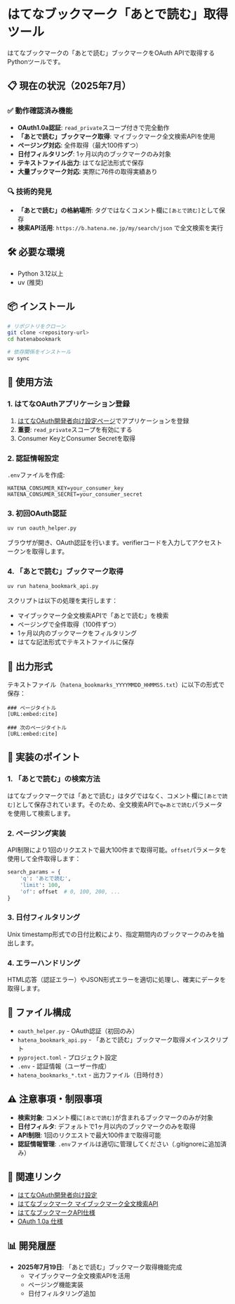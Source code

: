 # はてなブックマーク「あとで読む」取得ツール

はてなブックマークの「あとで読む」ブックマークをOAuth APIで取得するPythonツールです。

## 📋 現在の状況（2025年7月）

### ✅ 動作確認済み機能
- **OAuth1.0a認証**: `read_private`スコープ付きで完全動作
- **「あとで読む」ブックマーク取得**: マイブックマーク全文検索APIを使用
- **ページング対応**: 全件取得（最大100件ずつ）
- **日付フィルタリング**: 1ヶ月以内のブックマークのみ対象
- **テキストファイル出力**: はてな記法形式で保存
- **大量ブックマーク対応**: 実際に76件の取得実績あり

### 🔍 技術的発見
- **「あとで読む」の格納場所**: タグではなくコメント欄に`[あとで読む]`として保存
- **検索API活用**: `https://b.hatena.ne.jp/my/search/json` で全文検索を実行


## 🛠️ 必要な環境

- Python 3.12以上
- uv (推奨)

## 📦 インストール

```bash
# リポジトリをクローン
git clone <repository-url>
cd hatenabookmark

# 依存関係をインストール
uv sync
```

## 🚀 使用方法

### 1. はてなOAuthアプリケーション登録

1. [はてなOAuth開発者向け設定ページ](https://www.hatena.com/oauth/develop)でアプリケーションを登録
2. **重要**: `read_private`スコープを有効にする
3. Consumer KeyとConsumer Secretを取得

### 2. 認証情報設定

`.env`ファイルを作成:

```env
HATENA_CONSUMER_KEY=your_consumer_key
HATENA_CONSUMER_SECRET=your_consumer_secret
```

### 3. 初回OAuth認証

```bash
uv run oauth_helper.py
```

ブラウザが開き、OAuth認証を行います。verifierコードを入力してアクセストークンを取得します。

### 4. 「あとで読む」ブックマーク取得

```bash
uv run hatena_bookmark_api.py
```

スクリプトは以下の処理を実行します：
- マイブックマーク全文検索APIで「あとで読む」を検索
- ページングで全件取得（100件ずつ）
- 1ヶ月以内のブックマークをフィルタリング
- はてな記法形式でテキストファイルに保存

## 📁 出力形式

テキストファイル（`hatena_bookmarks_YYYYMMDD_HHMMSS.txt`）に以下の形式で保存：

```
### ページタイトル
[URL:embed:cite]

### 次のページタイトル
[URL:embed:cite]
```

## 🔧 実装のポイント

### 1. 「あとで読む」の検索方法
はてなブックマークでは「あとで読む」はタグではなく、コメント欄に`[あとで読む]`として保存されています。そのため、全文検索APIで`q=あとで読む`パラメータを使用して検索します。

### 2. ページング実装
API制限により1回のリクエストで最大100件まで取得可能。`offset`パラメータを使用して全件取得します：

```python
search_params = {
    'q': 'あとで読む',
    'limit': 100,
    'of': offset  # 0, 100, 200, ...
}
```

### 3. 日付フィルタリング
Unix timestamp形式での日付比較により、指定期間内のブックマークのみを抽出します。

### 4. エラーハンドリング
HTML応答（認証エラー）やJSON形式エラーを適切に処理し、確実にデータを取得します。

## 📝 ファイル構成

- `oauth_helper.py` - OAuth認証（初回のみ）
- `hatena_bookmark_api.py` - 「あとで読む」ブックマーク取得メインスクリプト
- `pyproject.toml` - プロジェクト設定
- `.env` - 認証情報（ユーザー作成）
- `hatena_bookmarks_*.txt` - 出力ファイル（日時付き）

## ⚠️ 注意事項・制限事項

- **検索対象**: コメント欄に`[あとで読む]`が含まれるブックマークのみが対象
- **日付フィルタ**: デフォルトで1ヶ月以内のブックマークのみを取得
- **API制限**: 1回のリクエストで最大100件まで取得可能
- **認証情報管理**: `.env`ファイルは適切に管理してください（.gitignoreに追加済み）

## 🔗 関連リンク

- [はてなOAuth開発者向け設定](https://www.hatena.com/oauth/develop)
- [はてなブックマーク マイブックマーク全文検索API](https://b.hatena.ne.jp/my/search/json)
- [はてなブックマークAPI仕様](https://developer.hatena.ne.jp/ja/documents/bookmark/apis/rest)
- [OAuth 1.0a 仕様](https://tools.ietf.org/html/rfc5849)

## 📊 開発履歴

- **2025年7月19日**: 「あとで読む」ブックマーク取得機能完成
  - マイブックマーク全文検索APIを活用
  - ページング機能実装
  - 日付フィルタリング追加